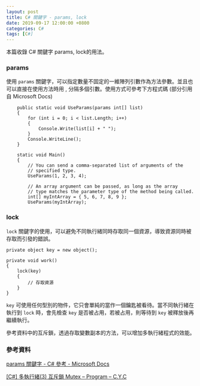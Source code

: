 ```yaml
---
layout: post
title: C# 關鍵字 - params, lock
date: 2019-09-17 12:00:00 +0800
categories: C#
tags: [C#]
---
```


本篇收錄 C# 關鍵字 params, lock的用法。

### params 

使用 `params` 關鍵字，可以指定數量不固定的一維陣列引數作為方法參數。並且也可以直接在使用方法時用 , 分隔多個引數。使用方式可參考下方程式碼  (部分引用自 Microsoft Docs)

```
    public static void UseParams(params int[] list)
    {
        for (int i = 0; i < list.Length; i++)
        {
            Console.Write(list[i] + " ");
        }
        Console.WriteLine();
    }

    static void Main()
    {
        // You can send a comma-separated list of arguments of the 
        // specified type.
        UseParams(1, 2, 3, 4);

        // An array argument can be passed, as long as the array
        // type matches the parameter type of the method being called.
        int[] myIntArray = { 5, 6, 7, 8, 9 };
        UseParams(myIntArray);
```

### lock

`lock` 關鍵字的使用，可以避免不同執行緒同時存取同一個資源，導致資源同時被存取而引發的錯誤。

```
private object key = new object();

private void work()
{
    lock(key)
    {
        // 存取資源
    }
}
```

`key` 可使用任何型別的物件，它只會單純的當作一個鑰匙被看待。當不同執行緒在執行到 `lock` 時，會先檢查 `key` 是否被占用，若被占用，則等待到 `key` 被釋放後再繼續執行。

參考資料中的互斥鎖，透過存取變數副本的方法，可以增加多執行緒程式的效能。

### 參考資料

[params 關鍵字 - C# 參考 - Microsoft Docs](https://docs.microsoft.com/zh-tw/dotnet/csharp/language-reference/keywords/params)

[[C#] 多執行緒(3) 互斥鎖 Mutex – Program – C.Y.C](https://yuchungchuang.wordpress.com/2018/07/24/c-%E5%A4%9A%E5%9F%B7%E8%A1%8C%E7%B7%923-%E4%BA%92%E6%96%A5%E9%8E%96-mutex/)
